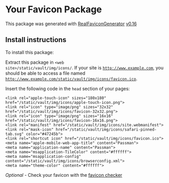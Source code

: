 # Your Favicon Package

This package was generated with [RealFaviconGenerator](https://realfavicongenerator.net/) [v0.16](https://realfavicongenerator.net/change_log#v0.16)

## Install instructions

To install this package:

Extract this package in <code>&lt;web site&gt;/static/vault/img/icons/</code>. If your site is <code>http://www.example.com</code>, you should be able to access a file named <code>http://www.example.com/static/vault/img/icons/favicon.ico</code>.

Insert the following code in the `head` section of your pages:

    <link rel="apple-touch-icon" sizes="180x180" href="/static/vault/img/icons/apple-touch-icon.png">
    <link rel="icon" type="image/png" sizes="32x32" href="/static/vault/img/icons/favicon-32x32.png">
    <link rel="icon" type="image/png" sizes="16x16" href="/static/vault/img/icons/favicon-16x16.png">
    <link rel="manifest" href="/static/vault/img/icons/site.webmanifest">
    <link rel="mask-icon" href="/static/vault/img/icons/safari-pinned-tab.svg" color="#47245b">
    <link rel="shortcut icon" href="/static/vault/img/icons/favicon.ico">
    <meta name="apple-mobile-web-app-title" content="Passman">
    <meta name="application-name" content="Passman">
    <meta name="msapplication-TileColor" content="#ffffff">
    <meta name="msapplication-config" content="/static/vault/img/icons/browserconfig.xml">
    <meta name="theme-color" content="#ffffff">

*Optional* - Check your favicon with the [favicon checker](https://realfavicongenerator.net/favicon_checker)